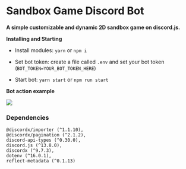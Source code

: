 # Sandbox Game Discord Bot
 
**A simple customizable and dynamic 2D sandbox game on discord.js.**

**Installing and Starting**

* Install modules:
    `yarn` or `npm i`
    
* Set bot token:
    create a file called `.env` and set your bot token (`BOT_TOKEN=YOUR_BOT_TOKEN_HERE`)

* Start bot:
    `yarn start` or `npm run start`

**Bot action example**

![](https://github.com/Xtreme123456/sandbox_game/blob/main/ecc386928ec04200c859f463f77ec19b.gif)


### Dependencies
    @discordx/importer (^1.1.10),
    @discordx/pagination (^2.1.2),
    discord-api-types (^0.30.0),
    discord.js (^13.8.0),
    discordx (^9.7.3),
    dotenv (^16.0.1),
    reflect-metadata (^0.1.13)

